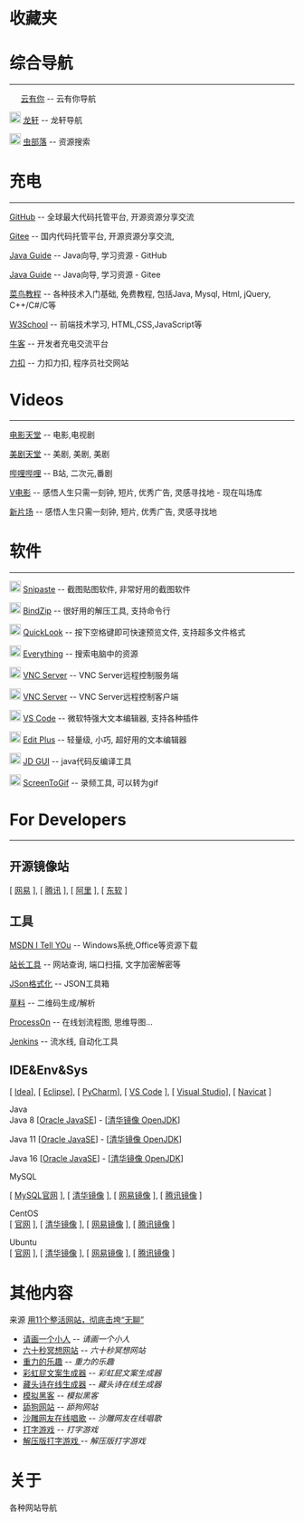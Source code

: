 # 收藏夹

# **综合导航**
---

<img width='16px' src='https://yunyouni.com/static/favicon2.png'> [云有你](https://yunyouni.com/) -- 云有你导航

<img width='20px' src='http://ilxdh.com/favicon.ico'> [龙轩](http://ilxdh.com/)  -- 龙轩导航

<img width='20px' src='https://search.chongbuluo.com/favicon.ico'> [虫部落](https://search.chongbuluo.com/) -- 资源搜索

# **充电**
---

[GitHub](https://github.com)  -- 全球最大代码托管平台, 开源资源分享交流

[Gitee](https://gitee.com/)  -- 国内代码托管平台, 开源资源分享交流, 

[Java Guide](https://github.com/Snailclimb/JavaGuide) -- Java向导, 学习资源 - GitHub

[Java Guide](https://gitee.com/SnailClimb/JavaGuide) -- Java向导, 学习资源 - Gitee

[菜鸟教程](https://www.runoob.com/) -- 各种技术入门基础, 免费教程, 包括Java, Mysql, Html, jQuery, C++/C#/C等

[W3School](http://www.w3school.com.cn) -- 前端技术学习, HTML,CSS,JavaScript等

[牛客](https://www.nowcoder.com/) -- 开发者充电交流平台

[力扣](https://leetcode.com/) -- 力扣力扣, 程序员社交网站


# **Videos**
---

[电影天堂](https://www.dy2018.com/) -- 电影,电视剧

[美剧天堂](https://www.meijutt.com/) -- 美剧, 美剧, 美剧

[哔哩哔哩](https://www.bilibili.com/) -- B站, 二次元,番剧

[V电影](https://www.vmovier.com/) -- 感悟人生只需一刻钟, 短片, 优秀广告, 灵感寻找地 - 现在叫场库

[新片场](https://www.xinpianchang.com/) -- 感悟人生只需一刻钟, 短片, 优秀广告, 灵感寻找地

# **软件**
---

<img width="20px" src='https://www.snipaste.com/img/logo.svg'> [Snipaste](https://www.snipaste.com/) -- 截图贴图软件, 非常好用的截图软件

<img width='20px' src='https://www.bandisoft.com/img/bandisoft.png'> [BindZip](http://www.bandisoft.com/bandizip/) -- 很好用的解压工具, 支持命令行

<img width="20px" src="https://windows-cdn.softpedia.com/screenshots/ico/QuickLook-xupefei.png" > [QuickLook](https://pooi.moe/QuickLook/) -- 按下空格键即可快速预览文件, 支持超多文件格式

<img width="20px" src="https://www.voidtools.com/e2.png"> [Everything](https://www.voidtools.com/zh-cn/) -- 搜索电脑中的资源

<img width="20px" src="https://static.realvnc.com/static/107093740/img/favicon.ico"> [VNC Server](https://www.realvnc.com/en/connect/download/vnc/) -- VNC Server远程控制服务端

<img width="20px" src="https://static.realvnc.com/static/107093740/img/favicon.ico"> [VNC Server](https://www.realvnc.com/en/connect/download/viewer/) -- VNC Server远程控制客户端

<img width="20px" src="https://code.visualstudio.com/favicon.ico"> [VS Code](https://code.visualstudio.com/) -- 微软特强大文本编辑器, 支持各种插件

<img width="20px" src="https://www.editplus.com/favicon.ico"> [Edit Plus](https://www.editplus.com/) -- 轻量级, 小巧, 超好用的文本编辑器

<img width="20px" src="http://java-decompiler.github.io/img/Icon_java_64.png"> [JD GUI](http://java-decompiler.github.io/) -- java代码反编译工具

<img width='20px' src= 'https://www.screentogif.com/logos/favicon.ico'> [ScreenToGif](https://www.screentogif.com/) -- 录频工具, 可以转为gif



# **For Developers**
---

## **开源镜像站**
[ [网易](http://mirrors.163.com/) ], 
[ [腾讯](https://mirrors.cloud.tencent.com/) ], 
[ [阿里](https://developer.aliyun.com/mirror/) ], 
[ [东软](http://mirrors.neusoft.edu.cn/) ]

## **工具**

[MSDN I Tell YOu](http://msdn.itellyou.cn/) -- Windows系统,Office等资源下载

[站长工具](http://tool.chinaz.com) -- 网站查询, 端口扫描, 文字加密解密等

[JSon格式化](https://www.json.cn/) -- JSON工具箱

[草料](https://cli.im/) -- 二维码生成/解析

[ProcessOn](https://www.processon.com/) -- 在线划流程图, 思维导图...

[Jenkins](https://www.jenkins.io/) -- 流水线, 自动化工具

## **IDE&Env&Sys**

[ [Idea](https://www.jetbrains.com/idea/download/ )], 
[ [Eclipse](https://www.eclipse.org/downloads/packages/ )], 
[ [PyCharm](https://www.jetbrains.com/pycharm/download/ )], 
[ [VS Code](https://code.visualstudio.com/#alt-downloads) ], 
[ [Visual Studio](https://visualstudio.microsoft.com/ )], 
[ [Navicat](https://www.navicat.com.cn/products/navicat-premium) ]

Java  
Java 8
[[Oracle JavaSE](https://www.oracle.com/java/technologies/downloads/#java8)] - 
[[清华镜像 OpenJDK](https://mirrors.tuna.tsinghua.edu.cn/AdoptOpenJDK/8/)]

Java 11
[[Oracle JavaSE](https://www.oracle.com/java/technologies/downloads/#java11)] - 
[[清华镜像 OpenJDK](https://mirrors.tuna.tsinghua.edu.cn/AdoptOpenJDK/11/)]

Java 16
[[Oracle JavaSE](https://www.oracle.com/java/technologies/downloads/#java16)] - 
[[清华镜像 OpenJDK](https://mirrors.tuna.tsinghua.edu.cn/AdoptOpenJDK/16/)]

MySQL  

[ [MySQL官网](https://dev.mysql.com/downloads/) ], 
[ [清华镜像](https://mirrors.tuna.tsinghua.edu.cn/mysql/downloads/) ], 
[ [网易镜像](http://mirrors.163.com/mysql/downloads/) ], 
[ [腾讯镜像](https://mirrors.cloud.tencent.com/mysql/) ]

CentOS  
[ [官网](https://www.centos.org/download/) ], 
[ [清华镜像](https://mirrors.tuna.tsinghua.edu.cn/centos/) ], 
[ [网易镜像](http://mirrors.163.com/centos/) ], 
[ [腾讯镜像](https://mirrors.cloud.tencent.com/centos/) ]

Ubuntu  
[ [官网](https://www.centos.org/download/) ], 
[ [清华镜像](https://mirrors.tuna.tsinghua.edu.cn/ubuntu-releases/) ], 
[ [网易镜像](http://mirrors.163.com/ubuntu-releases/) ], 
[ [腾讯镜像](https://mirrors.cloud.tencent.com/ubuntu-releases/) ]
# 其他内容

来源 [用11个整活网站，彻底击垮“无聊”](https://www.bilibili.com/video/BV1f44y1k7SW)
- [请画一个小人](https://www.webhek.com/post/draw-a-stickman.html) -- _请画一个小人_
- [六十秒冥想网站](https://www.pixelthoughts.co) -- _六十秒冥想网站_
- [重力的乐趣](https://codepen.io/akm2/full/rHIsa) -- _重力的乐趣_
- [彩虹屁文案生成器](https://chp.shadiao.app/?from_nms) -- _彩虹屁文案生成器_
- [藏头诗在线生成器](https://cts.chazhi.net/) -- _藏头诗在线生成器_
- [模拟黑客](http://hackertyper.net/) -- _模拟黑客_
- [舔狗网站](https://jlwz.cn/dog/) -- _舔狗网站_
- [沙雕网友在线唱歌](http://nodtotherhythm.com/make) -- _沙雕网友在线唱歌_
- [打字游戏](https://zty.pe/) -- _打字游戏_
- [解压版打字游戏 ](http://magickeyboard.io/) -- _解压版打字游戏_

# 关于

各种网站导航   


